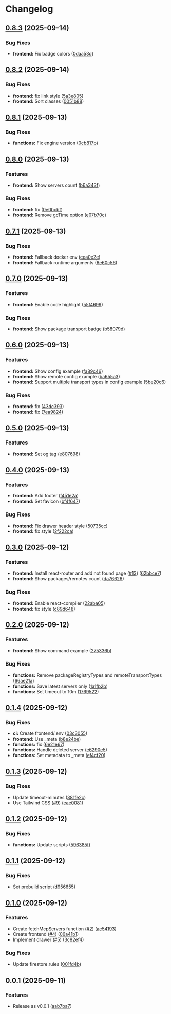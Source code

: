 # Changelog

## [0.8.3](https://github.com/koki-develop/mcp-search/compare/v0.8.2...v0.8.3) (2025-09-14)


### Bug Fixes

* **frontend:** Fix badge colors ([0daa53d](https://github.com/koki-develop/mcp-search/commit/0daa53d05b165a7ed12efa932e88aed77f5343f6))

## [0.8.2](https://github.com/koki-develop/mcp-search/compare/v0.8.1...v0.8.2) (2025-09-14)


### Bug Fixes

* **frontend:** fix link style ([5a3e805](https://github.com/koki-develop/mcp-search/commit/5a3e80587a1fea2508cafa912d2175a3054bbd1f))
* **frontend:** Sort classes ([0051b88](https://github.com/koki-develop/mcp-search/commit/0051b88fc157da5b8c80e133d0a8810843b62f00))

## [0.8.1](https://github.com/koki-develop/mcp-search/compare/v0.8.0...v0.8.1) (2025-09-13)


### Bug Fixes

* **functions:** Fix engine version ([0cb817b](https://github.com/koki-develop/mcp-search/commit/0cb817b3fd79bb3c37b4e8e1a66efeb843f24579))

## [0.8.0](https://github.com/koki-develop/mcp-search/compare/v0.7.1...v0.8.0) (2025-09-13)


### Features

* **frontend:** Show servers count ([b6a343f](https://github.com/koki-develop/mcp-search/commit/b6a343fabd1aadbaa2cd77174e0eaf99c3d0c230))


### Bug Fixes

* **frontend:** fix ([0e0bcbf](https://github.com/koki-develop/mcp-search/commit/0e0bcbf82a6acf6dee11c451189ec7631c2e3214))
* **frontend:** Remove gcTime option ([e07b70c](https://github.com/koki-develop/mcp-search/commit/e07b70ce891ed86bfb6b660bd4252d6b7fe45e52))

## [0.7.1](https://github.com/koki-develop/mcp-search/compare/v0.7.0...v0.7.1) (2025-09-13)


### Bug Fixes

* **frontend:** Fallback docker env ([cea0e2e](https://github.com/koki-develop/mcp-search/commit/cea0e2e0a23588ea6779d41575261ea0c65e0f14))
* **frontend:** Fallback runtime arguments ([6e60c56](https://github.com/koki-develop/mcp-search/commit/6e60c56991789efcc445c8f30d3769a4fe55549c))

## [0.7.0](https://github.com/koki-develop/mcp-search/compare/v0.6.0...v0.7.0) (2025-09-13)


### Features

* **frontend:** Enable code highlight ([55f4699](https://github.com/koki-develop/mcp-search/commit/55f4699bef24d13b426b2109668a4dd25c5ef021))


### Bug Fixes

* **frontend:** Show package transport badge ([b58079d](https://github.com/koki-develop/mcp-search/commit/b58079d3575d5b360d4068274a6ce096e305263c))

## [0.6.0](https://github.com/koki-develop/mcp-search/compare/v0.5.0...v0.6.0) (2025-09-13)


### Features

* **frontend:** Show config example ([fa89c46](https://github.com/koki-develop/mcp-search/commit/fa89c46e10533e3d983d7a036cd3bec8fdcbcc08))
* **frontend:** Show remote config example ([ba655a3](https://github.com/koki-develop/mcp-search/commit/ba655a3ec23952b583fc48778b581502d63c2d6c))
* **frontend:** Support multiple transport types in config example ([5be20c6](https://github.com/koki-develop/mcp-search/commit/5be20c6671bb4f827f1db1a10b333ac1ed4d491b))


### Bug Fixes

* **frontend:** fix ([43dc393](https://github.com/koki-develop/mcp-search/commit/43dc3932153eaa2ce12064053d31b309f950f456))
* **frontend:** fix ([7ea9824](https://github.com/koki-develop/mcp-search/commit/7ea9824e78feda701b61fec0b03a3a420b3db33c))

## [0.5.0](https://github.com/koki-develop/mcp-search/compare/v0.4.0...v0.5.0) (2025-09-13)


### Features

* **frontend:** Set og tag ([e807698](https://github.com/koki-develop/mcp-search/commit/e8076980686145d84e6ae0fc8ff0810ad0af8e15))

## [0.4.0](https://github.com/koki-develop/mcp-search/compare/v0.3.0...v0.4.0) (2025-09-13)


### Features

* **frontend:** Add footer ([f451e2a](https://github.com/koki-develop/mcp-search/commit/f451e2acbb7c44cca8877426caf1aea150f0ef26))
* **frontend:** Set favicon ([bf4f647](https://github.com/koki-develop/mcp-search/commit/bf4f6475fa587cc3b64e0cc749aa77f00fb3fe5b))


### Bug Fixes

* **frontend:** Fix drawer header style ([50735cc](https://github.com/koki-develop/mcp-search/commit/50735cc85bc1878b0dd6fe240c2440f2d76b253a))
* **frontend:** fix style ([2f222ca](https://github.com/koki-develop/mcp-search/commit/2f222ca3d0391fa8b3bc3965c32e2d08dca6bff0))

## [0.3.0](https://github.com/koki-develop/mcp-search/compare/v0.2.0...v0.3.0) (2025-09-12)


### Features

* **frontend:** Install react-router and add not found page ([#13](https://github.com/koki-develop/mcp-search/issues/13)) ([62bbce7](https://github.com/koki-develop/mcp-search/commit/62bbce71825dc3774ac62f779e862aff6c340d36))
* **frontend:** Show packages/remotes count ([da76626](https://github.com/koki-develop/mcp-search/commit/da7662604a88335270e7693aacdc99cc166e3153))


### Bug Fixes

* **frontend:** Enable react-compiler ([22aba05](https://github.com/koki-develop/mcp-search/commit/22aba05daaf1935a0fc04bbc9ce999391f8a21ef))
* **frontend:** fix style ([c89d648](https://github.com/koki-develop/mcp-search/commit/c89d648bef96620540bdd4c725d86c2ed07820b4))

## [0.2.0](https://github.com/koki-develop/mcp-search/compare/v0.1.4...v0.2.0) (2025-09-12)


### Features

* **frontend:** Show command example ([275336b](https://github.com/koki-develop/mcp-search/commit/275336b544d66b6d84f61890013887f2e51b1dc7))


### Bug Fixes

* **functions:** Remove packageRegistryTypes and remoteTransportTypes ([66ae21a](https://github.com/koki-develop/mcp-search/commit/66ae21a12e8397b32404c794faf5800a8f32e9f2))
* **functions:** Save latest servers only ([1a1fb2b](https://github.com/koki-develop/mcp-search/commit/1a1fb2b065748e4450c46e6989a7bd80e107792e))
* **functions:** Set timeout to 10m ([1769522](https://github.com/koki-develop/mcp-search/commit/176952292941bb8033c2a16ac4df2265a1c69810))

## [0.1.4](https://github.com/koki-develop/mcp-search/compare/v0.1.3...v0.1.4) (2025-09-12)


### Bug Fixes

* **ci:** Create frontend/.env ([03c3055](https://github.com/koki-develop/mcp-search/commit/03c3055fc33588350e1c5d42c13c8f85ba762e72))
* **frontend:** Use _meta ([b8e24be](https://github.com/koki-develop/mcp-search/commit/b8e24bef15f6cdf6bfb72321882b435854e44666))
* **functions:** fix ([6e21e67](https://github.com/koki-develop/mcp-search/commit/6e21e6782d08aeaf3e7e2124ffd09cfc3a3cbb67))
* **functions:** Handle deleted server ([e6290e5](https://github.com/koki-develop/mcp-search/commit/e6290e56c3ef7f38a49aa43acf54d1d1f8f34c51))
* **functions:** Set metadata to _meta ([ef4cf20](https://github.com/koki-develop/mcp-search/commit/ef4cf200c370140cb6bdfacc334182a63df520ff))

## [0.1.3](https://github.com/koki-develop/mcp-search/compare/v0.1.2...v0.1.3) (2025-09-12)


### Bug Fixes

* Update timeout-minutes ([381fe2c](https://github.com/koki-develop/mcp-search/commit/381fe2ccbc655636d0fcf542dde0159213f21274))
* Use Tailwind CSS ([#9](https://github.com/koki-develop/mcp-search/issues/9)) ([eae0081](https://github.com/koki-develop/mcp-search/commit/eae008179720e7e8e8754bfbb7991ae842b45dc5))

## [0.1.2](https://github.com/koki-develop/mcp-search/compare/v0.1.1...v0.1.2) (2025-09-12)


### Bug Fixes

* **functions:** Update scripts ([596385f](https://github.com/koki-develop/mcp-search/commit/596385fe4ad3fe91ad7c3bd9f8876888ea3d8e83))

## [0.1.1](https://github.com/koki-develop/mcp-search/compare/v0.1.0...v0.1.1) (2025-09-12)


### Bug Fixes

* Set prebuild script ([d956655](https://github.com/koki-develop/mcp-search/commit/d9566558e7cbe68d6d428e736ca9d4905dcf3605))

## [0.1.0](https://github.com/koki-develop/mcp-search/compare/v0.0.1...v0.1.0) (2025-09-12)


### Features

* Create fetchMcpServers function ([#2](https://github.com/koki-develop/mcp-search/issues/2)) ([ae54193](https://github.com/koki-develop/mcp-search/commit/ae54193531f1cfae9667fdfee6575d4a8859f716))
* Create frontend ([#4](https://github.com/koki-develop/mcp-search/issues/4)) ([06a41b1](https://github.com/koki-develop/mcp-search/commit/06a41b11d7fcdfabb3a66b41cc44070dba4234eb))
* Implement drawer ([#5](https://github.com/koki-develop/mcp-search/issues/5)) ([3c82ef4](https://github.com/koki-develop/mcp-search/commit/3c82ef429a1ea0624d4e6310048ad91fe908ce66))


### Bug Fixes

* Update firestore.rules ([001fd4b](https://github.com/koki-develop/mcp-search/commit/001fd4b31db9ab7c71f9b21f9c003371c12ad927))

## 0.0.1 (2025-09-11)


### Features

* Release as v0.0.1 ([aab7ba7](https://github.com/koki-develop/mcp-search/commit/aab7ba70f6a27eadc1b0ac0bc22148f0576e3f72))
